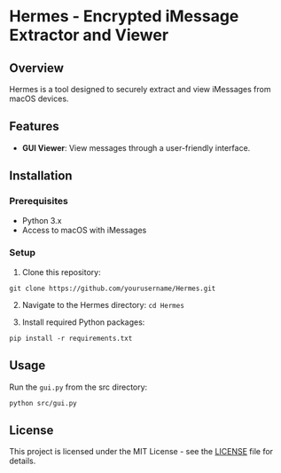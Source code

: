 # Hermes - Encrypted iMessage Extractor and Viewer

## Overview
Hermes is a tool designed to securely extract and view iMessages from macOS devices. 

## Features
- **GUI Viewer**: View messages through a user-friendly interface.

## Installation

### Prerequisites
- Python 3.x
- Access to macOS with iMessages

### Setup
1. Clone this repository:

`git clone https://github.com/yourusername/Hermes.git`

2. Navigate to the Hermes directory:
    `cd Hermes`

3. Install required Python packages:

`pip install -r requirements.txt`


## Usage
Run the `gui.py` from the src directory:

`python src/gui.py`


## License
This project is licensed under the MIT License - see the [LICENSE](LICENSE) file for details.
